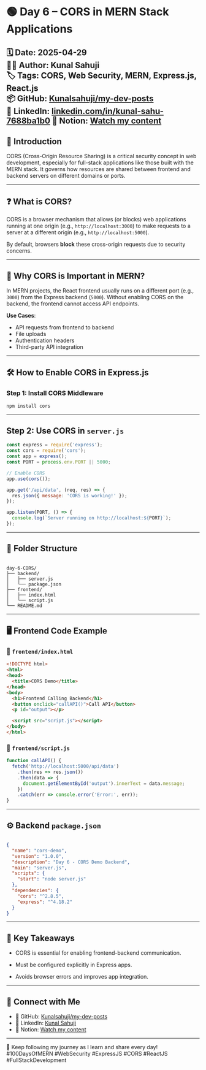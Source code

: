 # 🟢 Day 6 – CORS in MERN Stack Applications

🗓️ Date: 2025-04-29  
👨‍💻 Author: Kunal Sahuji  
🏷️ Tags: CORS, Web Security, MERN, Express.js, React.js  
📦 GitHub: [Kunalsahuji/my-dev-posts](https://github.com/Kunalsahuji/my-dev-posts/tree/main/day-6-CORS/README.md)  
🔗 LinkedIn: [linkedin.com/in/kunal-sahu-7688ba1b0](https://www.linkedin.com/in/kunal-sahu-7688ba1b0/)
📌 Notion: [Watch my content](https://www.notion.so/1dff7c6ce1bb803787fbddd34e422ab4?v=1e0f7c6ce1bb8052b14c000cb57448ee&pvs=4)
---

## 🚀 Introduction

CORS (Cross-Origin Resource Sharing) is a critical security concept in web development, especially for full-stack applications like those built with the MERN stack. It governs how resources are shared between frontend and backend servers on different domains or ports.

---

## ❓ What is CORS?

CORS is a browser mechanism that allows (or blocks) web applications running at one origin (e.g., `http://localhost:3000`) to make requests to a server at a different origin (e.g., `http://localhost:5000`).

By default, browsers **block** these cross-origin requests due to security concerns.

---

## 🔐 Why CORS is Important in MERN?

In MERN projects, the React frontend usually runs on a different port (e.g., `3000`) from the Express backend (`5000`). Without enabling CORS on the backend, the frontend cannot access API endpoints.

**Use Cases**:
- API requests from frontend to backend
- File uploads
- Authentication headers
- Third-party API integration

---

## 🛠️ How to Enable CORS in Express.js

### Step 1: Install CORS Middleware

```bash
npm install cors

```

---
##  Step 2: Use CORS in `server.js`

```javascript
const express = require('express');
const cors = require('cors');
const app = express();
const PORT = process.env.PORT || 5000;

// Enable CORS
app.use(cors());

app.get('/api/data', (req, res) => {
  res.json({ message: 'CORS is working!' });
});

app.listen(PORT, () => {
  console.log(`Server running on http://localhost:${PORT}`);
});
```
---

## 📁 Folder Structure


```pgsql

day-6-CORS/
├── backend/
│   ├── server.js
│   └── package.json
├── frontend/
│   ├── index.html
│   └── script.js
└── README.md

```

---

## 🖥️ Frontend Code Example

### 📄 `frontend/index.html`


```html
<!DOCTYPE html>
<html>
<head>
  <title>CORS Demo</title>
</head>
<body>
  <h1>Frontend Calling Backend</h1>
  <button onclick="callAPI()">Call API</button>
  <p id="output"></p>

  <script src="script.js"></script>
</body>
</html>
```

### 📄 `frontend/script.js`

```javascript
function callAPI() {
  fetch('http://localhost:5000/api/data')
    .then(res => res.json())
    .then(data => {
      document.getElementById('output').innerText = data.message;
    })
    .catch(err => console.error('Error:', err));
}
```
---

## ⚙️ Backend `package.json`


```json

{
  "name": "cors-demo",
  "version": "1.0.0",
  "description": "Day 6 - CORS Demo Backend",
  "main": "server.js",
  "scripts": {
    "start": "node server.js"
  },
  "dependencies": {
    "cors": "^2.8.5",
    "express": "^4.18.2"
  }
}


```

---

## 🧠 Key Takeaways

- CORS is essential for enabling frontend-backend communication.
    
- Must be configured explicitly in Express apps.
    
- Avoids browser errors and improves app integration.
    

---

## 🔗 Connect with Me

- 📌 GitHub: [Kunalsahuji/my-dev-posts](https://github.com/Kunalsahuji/my-dev-posts)  
- 📌 LinkedIn: [Kunal Sahuji](https://www.linkedin.com/in/kunal-sahu-7688ba1b0/)
- 📌 Notion: [Watch my content](https://www.notion.so/1dff7c6ce1bb803787fbddd34e422ab4?v=1e0f7c6ce1bb8052b14c000cb57448ee&pvs=4)

---

🚀 Keep following my journey as I learn and share every day!  
#100DaysOfMERN #WebSecurity #ExpressJS #CORS #ReactJS #FullStackDevelopment